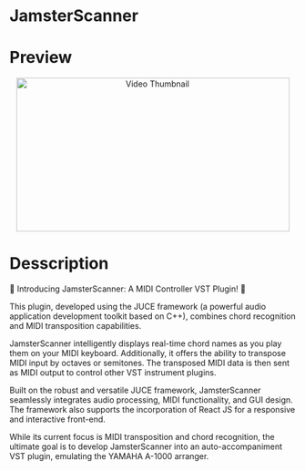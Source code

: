 # JamsterScanner

# Preview

<div align="center">
  <a href="https://www.youtube.com/your-video-url">
    <img src="[img/video-thumbnail.png](https://dms.licdn.com/playlist/vid/D4E05AQH-188AfTDMig/mp4-720p-30fp-crf28/0/1688694990427?e=1695600000&v=beta&t=wSb4P5vZJQpfFzflJxuU2yWxPsWTqHTVSuhKcVWWa-8)" alt="Video Thumbnail" width="480" height="270">
  </a>
</div>

# Desscription
🎹 Introducing JamsterScanner: A MIDI Controller VST Plugin! 🎵

This plugin, developed using the JUCE framework (a powerful audio application development toolkit based on C++), combines chord recognition and MIDI transposition capabilities.

JamsterScanner intelligently displays real-time chord names as you play them on your MIDI keyboard. Additionally, it offers the ability to transpose MIDI input by octaves or semitones. The transposed MIDI data is then sent as MIDI output to control other VST instrument plugins.

Built on the robust and versatile JUCE framework, JamsterScanner seamlessly integrates audio processing, MIDI functionality, and GUI design. The framework also supports the incorporation of React JS for a responsive and interactive front-end.

While its current focus is MIDI transposition and chord recognition, the ultimate goal is to develop JamsterScanner into an auto-accompaniment VST plugin, emulating the YAMAHA A-1000 arranger.
